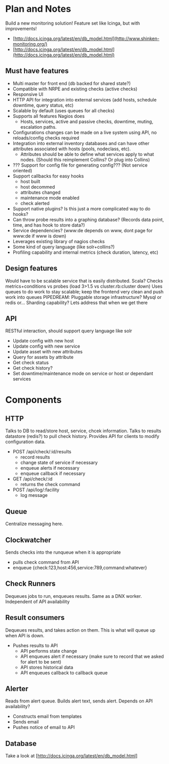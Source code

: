 Plan and Notes
==============

Build a new monitoring solution! Feature set like Icinga, but with improvements!
* [http://docs.icinga.org/latest/en/db_model.html](http://www.shinken-monitoring.org/)
* [http://docs.icinga.org/latest/en/db_model.html](http://docs.icinga.org/latest/en/db_model.html)

## Must have features

* Multi master for front end (db backed for shared state?)
* Compatible with NRPE and existing checks (active checks)
* Responsive UI
* HTTP API for integration into external services (add hosts, schedule downtime, query status, etc)
* Scalable by default (uses queues for all checks)
* Supports all features Nagios does
  * Hosts, services, active and passive checks, downtime, muting, escalation paths.
* Configurations changes can be made on a live system using API, no reloads/config checks required
* Integration into external inventory databases and can have other attributes associated with hosts (pools, nodeclass, etc).
  * Attributes should be able to define what services apply to what nodes. (Should this reimplement Collins? Or plug into Collins)
* ??? Support for config file for generating config??? (Not service oriented)
* Support callbacks for easy hooks
  * host built
  * host decommed
  * attributes changed
  * maintenance mode enabled
  * check alerted
* Support native plugins? Is this just a more complicated way to do hooks?
* Can throw probe results into a graphing database? (Records data point, time, and has hook to store data?)
* Service dependencies? (www:de depends on www, dont page for www:de if www is down)
* Leverages existing library of nagios checks
* Some kind of query language (like solr+collins?)
* Profiling capability and internal metrics (check duration, latency, etc)

## Design features

Would have to be scalable service that is easily distributed. Scala?
Checks metrics+conditions vs probes (load 3>1.5 vs cluster.rb:cluster down)
Uses queues to do work to stay scalable; keep the frontend very clean and push work into queues
PIPEDREAM: Pluggable storage infrastructure? Mysql or redis or... Sharding capability? Lets address that when we get there

## API

RESTful interaction, should support query language like solr

* Update config with new host
* Update config with new service
* Update asset with new attributes
* Query for assets by attribute
* Get check status
* Get check history?
* Set downtime/maintenance mode on service or host or dependant services

# Components

## HTTP

Talks to DB to read/store host, service, chcek information. Talks to results datastore (redis?) to pull check history.
Provides API for clients to modify configuration data.

* POST /api/check/:id/results
  * record results
  * change state of service if necessary
  * enqueue alerts if necessary
  * enqueue callback if necessary
* GET /api/check/:id
  * returns the check command
* POST /api/log/:facility
  * log message

## Queue

Centralize messaging here.

## Clockwatcher

Sends checks into the runqueue when it is appropriate
* pulls check command from API
* enqueue {check:123,host:456,service:789,command:whatever}

## Check Runners

Dequeues jobs to run, enqueues results. Same as a DNX worker. Independent of API availability

## Result consumers

Dequeues results, and takes action on them. This is what will queue up when API is down.

* Pushes results to API
  * API performs state change
  * API enqueues alert if necessary (make sure to record that we asked for alert to be sent)
  * API stores historical data
  * API enqueues callback to callback queue

## Alerter

Reads from alert queue. Builds alert text, sends alert. Depends on API availability?

* Constructs email from templates
* Sends email
* Pushes notice of email to API


## Database

Take a look at [http://docs.icinga.org/latest/en/db_model.html]
